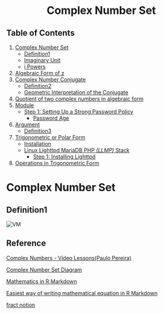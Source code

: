 <h1 align=center>
	<b>Complex Number Set</b>
</h1>

## Table of Contents

1. [Complex Number Set](#complex-number-set)
	- [Definition1](#Definition1)
	- [Imaginary Unit](#Imaginary-Unit)
	- [i Powers](#i-Powers)
2. [Algebraic Form of z](#Algebraic-Form-of-z)
3. [Complex Number Conjugate](#Complex-Number-Conjugate)
	- [Definition2](#Definition2)
	- [Geometric Interpretation of the Conjugate](#Geometric-Interpretation-of-the-Conjugate)
4. [Quotient of two complex numbers in algebraic form](#Quotient-of-two-complex-numbers-in-algebraic-form)
5. [Module](#Module)
	- [Step 1: Setting Up a Strong Password Policy](#step-1-setting-up-a-strong-password-policy)
	   - [Password Age](#password-age)
6. [Argument](#Argument)
	- [Definition3](#Definition3)
7. [Trigonometric or Polar Form](#Trigonometric-or-Polar-Form)
	- [Installation](#1-installation)
	- [Linux Lighttpd MariaDB PHP *(LLMP)* Stack](#2-linux-lighttpd-mariadb-php-llmp-stack)
	   - [Step 1: Installing Lighttpd](#step-1-installing-lighttpd)
8. [Operations in Trigonometric Form](#Operations-in-Trigonometric-Form)


# Complex Number Set

## Definition1






![VM](https://thinkzone.wlonk.com/Numbers/ComplexSet_w600.png)


## Reference

[Complex Numbers - Vídeo Lessons(Paulo Pereira)](https://www.youtube.com/watch?v=7E7mypyLyoM&list=PLEfwqyY2ox853NZdP0oJNXlnjmHOgDSFK&index=1)

[Complex Number Set Diagram](https://thinkzone.wlonk.com/Numbers/NumberSets.htm)

[Mathematics in R Markdown](#https://rpruim.github.io/s341/S19/from-class/MathinRmd.html)

[Easiest way of writing mathematical equation in R Markdown](#https://www.youtube.com/watch?v=4I3PCDME5U8)

[fract notion](#https://bejewled-quilt-b26.notion.site/Fractol-880fd85a81364edd88a75ffa7726b84f)

